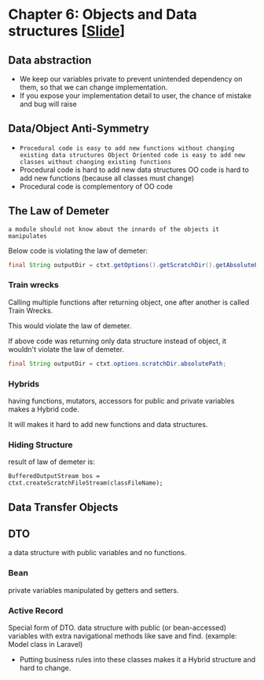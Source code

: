 # Chapter 6: Objects and Data structures [[Slide](../slides/06_Chapter_6_Objects_and_Data_structures.pptx)]

## Data abstraction
- We keep our variables private to prevent unintended dependency on them, so that we can change implementation.
- If you expose your implementation detail to user, the chance of mistake and bug will raise

## Data/Object Anti-Symmetry
- `Procedural code is easy to add new functions without changing existing data structures
  Object Oriented code is easy to add new classes without changing existing functions`
- Procedural code is hard to add new data structures
  OO code is hard to add new functions (because all classes must change)
- Procedural code is complementory of OO code

## The Law of Demeter
`a module should not know about the innards of the objects it manipulates`

Below code is violating the law of demeter:
```java
final String outputDir = ctxt.getOptions().getScratchDir().getAbsolutePath();
```

### Train wrecks
Calling multiple functions after returning object, one after another is called Train Wrecks.

This would violate the law of demeter.

If above code was returning only data structure instead of object, it wouldn't violate the law of demeter.
```java
final String outputDir = ctxt.options.scratchDir.absolutePath;
```

### Hybrids
having functions, mutators, accessors for public and private variables makes a Hybrid code.

It will makes it hard to add new functions and data structures.

### Hiding Structure
result of law of demeter is:
```
BufferedOutputStream bos = ctxt.createScratchFileStream(classFileName);
```

## Data Transfer Objects
## DTO
a data structure with public variables and no functions.

### Bean
private variables manipulated by getters and setters.

### Active Record
Special form of DTO. data structure with public (or bean-accessed) variables with extra navigational methods like save and find. (example: Model class in Laravel)
- Putting business rules into these classes makes it a Hybrid structure and hard to change.
